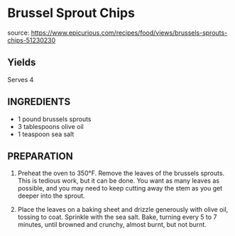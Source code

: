 # Brussel Sprout Chips

source: https://www.epicurious.com/recipes/food/views/brussels-sprouts-chips-51230230

## Yields
Serves 4

## INGREDIENTS
* 1 pound brussels sprouts
* 3 tablespoons olive oil
* 1 teaspoon sea salt

## PREPARATION

1) Preheat the oven to 350°F. Remove the leaves of the brussels sprouts. This is tedious work, but it can be done. You want as many leaves as possible, and you may need to keep cutting away the stem as you get deeper into the sprout.

2) Place the leaves on a baking sheet and drizzle generously with olive oil, tossing to coat. Sprinkle with the sea salt. Bake, turning every 5 to 7 minutes, until browned and crunchy, almost burnt, but not burnt.
